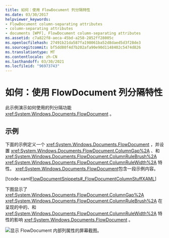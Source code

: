 ```yaml
---
title: 如何：使用 FlowDocument 列分隔特性
ms.date: 03/30/2017
helpviewer_keywords:
- FlowDocument column-separating attributes
- column-separating attributes
- documents [WPF], FlowDocument column-separating attributes
ms.assetid: c7a822f8-aeca-45bd-a258-2852ff28005c
ms.openlocfilehash: 27491b21da587fa198061ba52d8daed5d3f28de3
ms.sourcegitcommit: bf5dd80f4d7b202afa90e90d1148402c5474d826
ms.translationtype: MT
ms.contentlocale: zh-CN
ms.lasthandoff: 03/30/2021
ms.locfileid: "96973743"
---
```

# <a name="how-to-use-flowdocument-column-separating-attributes"></a>如何：使用 FlowDocument 列分隔特性
此示例演示如何使用的列分隔功能 <xref:System.Windows.Documents.FlowDocument> 。  
  
## <a name="example"></a>示例  
 下面的示例定义一个 <xref:System.Windows.Documents.FlowDocument> ，并设置 <xref:System.Windows.Documents.FlowDocument.ColumnGap%2A> 、和 <xref:System.Windows.Documents.FlowDocument.ColumnRuleBrush%2A> <xref:System.Windows.Documents.FlowDocument.ColumnRuleWidth%2A> 特性。  <xref:System.Windows.Documents.FlowDocument>包含一段示例内容。  
  
 [!code-xaml[FlowDocumentSnippets#_FlowDocumentColumnStuffXAML](~/samples/snippets/csharp/VS_Snippets_Wpf/FlowDocumentSnippets/CSharp/Window1.xaml#_flowdocumentcolumnstuffxaml)]  
  
 下图显示了 <xref:System.Windows.Documents.FlowDocument.ColumnGap%2A> <xref:System.Windows.Documents.FlowDocument.ColumnRuleBrush%2A> 在呈现的中的、和 <xref:System.Windows.Documents.FlowDocument.ColumnRuleWidth%2A> 特性的影响 <xref:System.Windows.Documents.FlowDocument> 。  
  
 ![显示 FlowDocument 内部列属性的屏幕截图。](./media/how-to-use-flowdocument-column-separating-attributes/flowdocument-intra-column.png)
